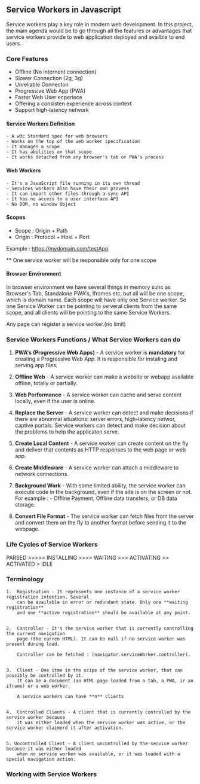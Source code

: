 

## Service Workers in Javascript
Service workers play a key role in modern web development. In this project, the main agenda would be to go through all the features or advantages that service workers provide to web application deployed and availble to end users.


### Core Features
 - Offline (No internent connection)
 - Slower Connection (2g, 3g)
 - Unreliable Connecton
 - Progressive Web App (PWA)
 - Faster Web User ecperiece
 - Offering a consisten experience across context
 - Support high-latency network


 #### Service Workers Definition
    - A w3c Standard spec for web browsers
    - Works on the top of the web worker specification
    - It manages a scope
    - It has abilities on that scope
    - It works detached from any browser's tab or PWA's process

#### Web Workers
    - It's a JavaScript file running in its own thread
    - Services workers also have their own provess
    - It can import other files through a sync API
    - It has no access to a user interface API
    - No DOM, no window Object

#### Scopes
- Scope  : Origin + Path
- Origin : Protocol + Host + Port

Example : https://mydomain.com/testApp

** One service worker will be responsible only for one scope

#### Browser Environment
In browser environment we have several things in memory suhc as Browser's Tab, Standalone PWA's, Iframes etc, but all will be one scope, which is domain name. Each scope will have only one Service worker. So one Service Worker can be pointing to serveral clients from the same scope, and all clients will be pointing to the same Service Workers.

Any page can register a service worker.(no limit)


 ### Service Workers Functions / What Service Workers can do

 1. **PWA's (Progressive Web Apps)**  - A service worker is **mandatory** for creating a Progressive Web App. It is responsible for instaling and
    serving app files.
    
 2. **Offline Web** - A service worker can make a website or webapp available offline, totally or partially. 
 3. **Web Performance** - A service worker can cache and serve content locally, even if the user is online.
 4. **Replace the Server** - A service worker can detect and make decisions if there are abnormal situations: 
    server errors, high-latency networ, captive portals. Service workers can detect and make decision about the problems to help the applicaton serve.
 5. **Create Local Content** - A service worker can create content on the fly and deliver that contents as 
    HTTP responses to the web page or web app.
 6. **Create Middleware** - A service worker can attach a middleware to network connections.

 7. **Background Work** - With some limited ability, the service worker can execute code in the background, even if the site is on the screen or not. For example : - Offline Payment, Offline data transfers, or DB data storage.

 8. **Convert File Format** - The service worker can fetch files from the server and convert them on the fly to another format before sending it to the webpage.


### Life Cycles of Service Workers ###

PARSED >>>>> INSTALLING >>>> WAITING >>> ACTIVATING >> ACTIVATED > IDLE



### Terminology ###

    1.  Registration - It represents one instance of a service worker registration intention. Several 
        can be available in error or redundant state. Only one **waiting registration** 
        and one **active registration** should be available at any point.
        

    2.  Controller - It's the service worker that is currently controlling the current navigation 
        page (the curren HTML). It can be null if no service worker was present during load. 
        
        Controller can be fetched : (navigator.serviceWorker.controller).


    3.  Client - One itme in the scipe of the service worker, that can possibly be controlled by it. 
        It can be a document (an HTML page loaded from a tab, a PWA, ir an iframe) or a web worker.

        A service workers can have **n** clients


    4.  Controlled Clients - A client that is currently controlled by the service worker because 
        it was either loaded when the service worker was active, or the service worker claimerd it after activation.


    5. Uncontrolled Client - A client uncontrolled by the service worker because it was either loaded 
        when no service worker was available, or it was loaded with a special navigation action.



### Working with Service Workers ###